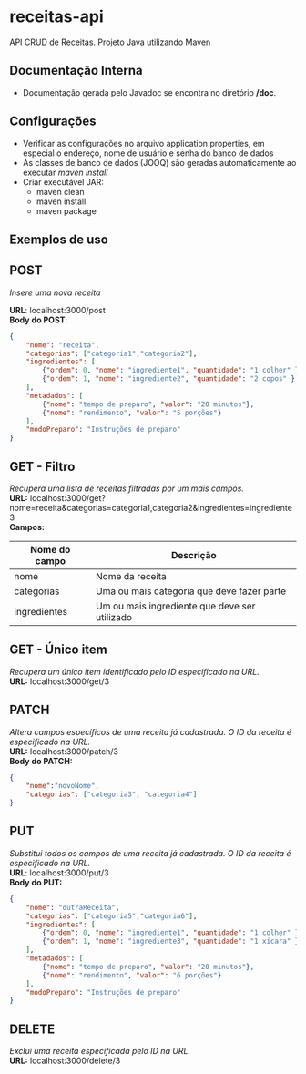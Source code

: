 # receitas-api
API CRUD de Receitas. Projeto Java utilizando Maven

## Documentação Interna
- Documentação gerada pelo Javadoc se encontra no diretório **/doc**.

## Configurações
- Verificar as configurações no arquivo application.properties, em especial o endereço, nome de usuário e senha do banco de dados
- As classes de banco de dados (JOOQ) são geradas automaticamente ao executar *maven install*
- Criar executável JAR:
	- maven clean
	- maven install
	- maven package


## Exemplos de uso

POST
-------
*Insere uma nova receita*

**URL**: localhost:3000/post\
**Body do POST**:
```json
{
    "nome": "receita",
    "categorias": ["categoria1","categoria2"],
    "ingredientes": [
        {"ordem": 0, "nome": "ingrediente1", "quantidade": "1 colher" },
        {"ordem": 1, "nome": "ingrediente2", "quantidade": "2 copos" }
    ],
    "metadados": [
        {"nome": "tempo de preparo", "valor": "20 minutos"},
        {"nome": "rendimento", "valor": "5 porções"}
    ],
    "modoPreparo": "Instruções de preparo"
}
```

GET - Filtro
--------------
*Recupera uma lista de receitas filtradas por um mais campos.*\
**URL:** localhost:3000/get?nome=receita&categorias=categoria1,categoria2&ingredientes=ingrediente3\
**Campos:**

|Nome do campo  | Descrição                                                                              |
| --------------------- | ------------------------------------------------------------ |
| nome                       | Nome da receita                                                                   |
| categorias            | Uma ou mais categoria que deve fazer parte       |
| ingredientes       | Um ou mais ingrediente que deve ser utilizado |

GET - Único item
---------------------
*Recupera um único item identificado pelo ID especificado na URL.*\
**URL:**  localhost:3000/get/3




PATCH
---------
*Altera campos específicos de uma receita já cadastrada. O ID da receita é especificado na URL.*\
**URL:** localhost:3000/patch/3\
**Body do PATCH:**
```json
{
	"nome":"novoNome",
	"categorias": ["categoria3", "categoria4"]
}
```

PUT
------
*Substitui todos os campos de uma receita já cadastrada. O ID da receita é especificado na URL.*\
**URL**: localhost:3000/put/3\
**Body do PUT:**
```json
{
    "nome": "outraReceita",
    "categorias": ["categoria5","categoria6"],
    "ingredientes": [
        {"ordem": 0, "nome": "ingrediente1", "quantidade": "1 colher" },
        {"ordem": 1, "nome": "ingrediente3", "quantidade": "1 xícara" }
    ],
    "metadados": [
        {"nome": "tempo de preparo", "valor": "20 minutos"},
        {"nome": "rendimento", "valor": "6 porções"}
    ],
    "modoPreparo": "Instruções de preparo"
}
```

DELETE
----------
*Exclui uma receita especificada pelo ID na URL.*\
**URL:** localhost:3000/delete/3
